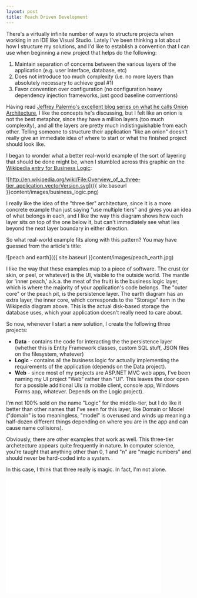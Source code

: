 ```yaml
---
layout: post
title: Peach Driven Development
---
```

  
There's a virtually infinite number of ways to structure projects when working in an IDE like Visual Studio. Lately I've been thinking a lot about how I structure my solutions, and I'd like to establish a convention that I can use when beginning a new project that helps do the following:

1. Maintain separation of concerns between the various layers of the application (e.g. user interface, database, etc)
2. Does not introduce too much complexity (i.e. no more layers than absolutely necessary to achieve goal #1)
3. Favor convention over configuration (no configuration heavy dependency injection frameworks, just good baseline conventions)

Having read [Jeffrey Palermo's excellent blog series on what he calls Onion Architecture](http://jeffreypalermo.com/blog/the-onion-architecture-part-1/), I like the concepts he's discussing, but I felt like an onion is not the best metaphor, since they have a million layers (too much complexity), and all the layers are pretty much indistinguishable from each other. Telling someone to structure their application "like an onion" doesn't really give an immediate idea of where to start or what the finished project should look like.

I began to wonder what a better real-world example of the sort of layering that should be done might be, when I stumbled across this graphic on the [Wikipedia entry for Business Logic](http://en.wikipedia.org/wiki/Business_logic):

![http://en.wikipedia.org/wiki/File:Overview_of_a_three-tier_application_vectorVersion.svg]({{ site.baseurl }}content/images/business_logic.png)

I really like the idea of the "three tier" architecture, since it is a more concrete example than just saying "use multiple tiers" and gives you an idea of what belongs in each, and I like the way this diagram shows how each layer sits on top of the one below it, but can't immediately see what lies beyond the next layer boundary in either direction.

So what real-world example fits along with this pattern? You may have guessed from the article's title:

![peach and earth]({{ site.baseurl }}content/images/peach_earth.jpg)

I like the way that these examples map to a piece of software. The crust (or skin, or peel, or whatever) is the UI, visible to the outside world. The mantle (or 'inner peach,' a.k.a. the meat of the fruit) is the business logic layer, which is where the majority of your application's code belongs. The "outer core" or the peach pit, is the persistence layer. The earth diagram has an extra layer, the inner core, which corresponds to the "Storage" item in the Wikipedia diagram above. This is the actual disk-based storage the database uses, which your application doesn't really need to care about.

So now, whenever I start a new solution, I create the following three projects:

* __Data__ - contains the code for interacting the the persistence layer (whether this is Entity Framework classes, custom SQL stuff, JSON files on the filesystem, whatever)
* __Logic__ - contains all the business logic for actually implementing the requirements of the application (depends on the Data project).
* __Web__ - since most of my projects are ASP.NET MVC web apps, I've been naming my UI project "Web" rather than "UI". This leaves the door open for a possible additional UIs (a mobile client, console app, Windows Forms app, whatever. Depends on the Logic project).

I'm not 100% sold on the name "Logic" for the middle-tier, but I do like it better than other names that I've seen for this layer, like Domain or Model ("domain" is too meaningless, "model" is overused and winds up meaning a half-dozen different things depending on where you are in the app and can cause name collisions).

Obviously, there are other examples that work as well. This three-tier archetecture appears quite frequently in nature. In computer science, you're taught that anything other than 0, 1 and "n" are "magic numbers" and should never be hard-coded into a system. 

In this case, I think that three really is magic. In fact, I'm not alone.

<div class="embed-responsive embed-responsive-4by3">
<iframe width="420" height="315" src="//www.youtube.com/embed/aU4pyiB-kq0" frameborder="0" allowfullscreen></iframe>
</div>